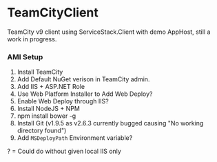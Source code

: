 # TeamCityClient
TeamCity v9 client using ServiceStack.Client with demo AppHost, still a work in progress.

### AMI Setup
1. Install TeamCity
2. Add Default NuGet verison in TeamCity admin.
3. Add IIS + ASP.NET Role
4. Use Web Platform Installer to Add Web Deploy?
5. Enable Web Deploy through IIS?
6. Install NodeJS + NPM
7. npm install bower -g 
8. Install Git (v1.9.5 as v2.6.3 currently bugged causing "No working directory found")
9. Add `MSDeployPath` Environment variable?

? = Could do without given local IIS only
